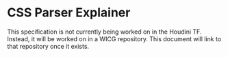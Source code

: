 CSS Parser Explainer
====================

This specification is not currently being worked on in the Houdini TF.
Instead, it will be worked on in a WICG repository.
This document will link to that repository once it exists.
